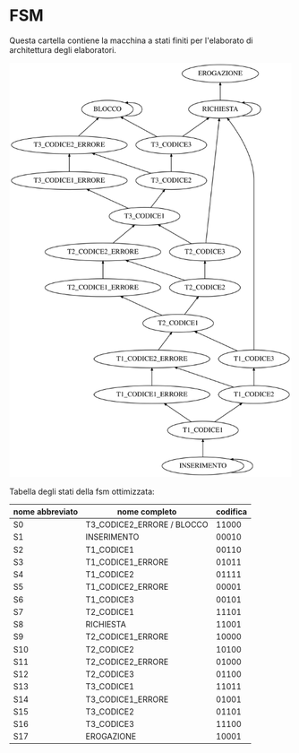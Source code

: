 # FSM

Questa cartella contiene la macchina a stati finiti
per l'elaborato di architettura degli elaboratori.

![FSM](images/fsm.svg)

Tabella degli stati della fsm ottimizzata:

|nome abbreviato|nome completo              |codifica|
|---------------|---------------------------|--------|
|S0             |T3_CODICE2_ERRORE / BLOCCO |11000   |
|S1             |INSERIMENTO                |00010   |
|S2             |T1_CODICE1                 |00110   |
|S3             |T1_CODICE1_ERRORE          |01011   |
|S4             |T1_CODICE2                 |01111   |
|S5             |T1_CODICE2_ERRORE          |00001   |
|S6             |T1_CODICE3                 |00101   |
|S7             |T2_CODICE1                 |11101   |
|S8             |RICHIESTA                  |11001   |
|S9             |T2_CODICE1_ERRORE          |10000   |
|S10            |T2_CODICE2                 |10100   |
|S11            |T2_CODICE2_ERRORE          |01000   |
|S12            |T2_CODICE3                 |01100   |
|S13            |T3_CODICE1                 |11011   |
|S14            |T3_CODICE1_ERRORE          |01001   |
|S15            |T3_CODICE2                 |01101   |
|S16            |T3_CODICE3                 |11100   |
|S17            |EROGAZIONE                 |10001   |